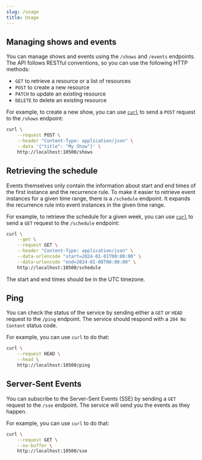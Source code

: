 ```yaml
---
slug: /usage
title: Usage
---
```


## Managing shows and events

You can manage shows and events using
the `/shows` and `/events` endpoints.
The API follows RESTful conventions,
so you can use the following HTTP methods:

- `GET` to retrieve a resource or a list of resources
- `POST` to create a new resource
- `PATCH` to update an existing resource
- `DELETE` to delete an existing resource

For example, to create a new show,
you can use [`curl`](https://curl.se)
to send a `POST` request to the `/shows` endpoint:

```sh
curl \
    --request POST \
    --header "Content-Type: application/json" \
    --data '{"title": "My Show"}' \
    http://localhost:10500/shows
```

## Retrieving the schedule

Events themselves only contain the information
about start and end times of the first instance
and the recurrence rule.
To make it easier to retrieve event instances
for a given time range,
there is a `/schedule` endpoint.
It expands the recurrence rule
into event instances in the given time range.

For example, to retrieve the schedule for a given week,
you can use [`curl`](https://curl.se)
to send a `GET` request to the `/schedule` endpoint:

```sh
curl \
    --get \
    --request GET \
    --header "Content-Type: application/json" \
    --data-urlencode "start=2024-01-01T00:00:00" \
    --data-urlencode "end=2024-01-08T00:00:00" \
    http://localhost:10500/schedule
```

The start and end times should be in the UTC timezone.

## Ping

You can check the status of the service by sending
either a `GET` or `HEAD` request to the `/ping` endpoint.
The service should respond with a `204 No Content` status code.

For example, you can use `curl` to do that:

```sh
curl \
    --request HEAD \
    --head \
    http://localhost:10500/ping
```

## Server-Sent Events

You can subscribe to the Server-Sent Events (SSE) by sending
a `GET` request to the `/sse` endpoint.
The service will send you the events as they happen.

For example, you can use `curl` to do that:

```sh
curl \
    --request GET \
    --no-buffer \
    http://localhost:10500/sse
```
